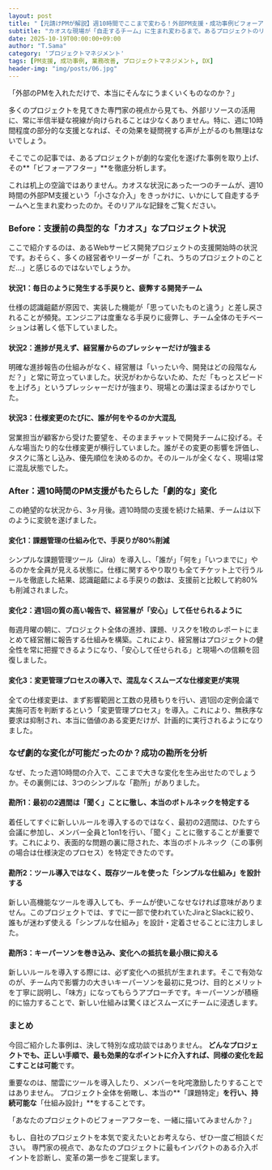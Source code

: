 ```yaml
---
layout: post
title: "【元請けPMが解説】週10時間でここまで変わる！外部PM支援・成功事例ビフォーアフター"
subtitle: "カオスな現場が「自走するチーム」に生まれ変わるまで。あるプロジェクトのリアルな記録と分析"
date: 2025-10-19T00:00:00+09:00
author: "T.Sama"
category: 'プロジェクトマネジメント'
tags: [PM支援, 成功事例, 業務改善, プロジェクトマネジメント, DX]
header-img: "img/posts/06.jpg"
---
```


「外部のPMを入れただけで、本当にそんなにうまくいくものなのか？」

多くのプロジェクトを見てきた専門家の視点から見ても、外部リソースの活用に、常に半信半疑な視線が向けられることは少なくありません。特に、週に10時間程度の部分的な支援となれば、その効果を疑問視する声が上がるのも無理はないでしょう。

そこでこの記事では、あるプロジェクトが劇的な変化を遂げた事例を取り上げ、その**「ビフォーアフター」**を徹底分析します。

これは机上の空論ではありません。カオスな状況にあった一つのチームが、週10時間の外部PM支援という「小さな介入」をきっかけに、いかにして自走するチームへと生まれ変わったのか。そのリアルな記録をご覧ください。

<!-- more -->

### Before：支援前の典型的な「カオス」なプロジェクト状況

ここで紹介するのは、あるWebサービス開発プロジェクトの支援開始時の状況です。おそらく、多くの経営者やリーダーが「これ、うちのプロジェクトのことだ…」と感じるのではないでしょうか。

#### 状況1：毎日のように発生する手戻りと、疲弊する開発チーム
仕様の認識齟齬が原因で、実装した機能が「思っていたものと違う」と差し戻されることが頻発。エンジニアは度重なる手戻りに疲弊し、チーム全体のモチベーションは著しく低下していました。

#### 状況2：進捗が見えず、経営層からのプレッシャーだけが強まる
明確な進捗報告の仕組みがなく、経営層は「いったい今、開発はどの段階なんだ？」と常に苛立っていました。状況がわからないため、ただ「もっとスピードを上げろ」というプレッシャーだけが強まり、現場との溝は深まるばかりでした。

#### 状況3：仕様変更のたびに、誰が何をやるのか大混乱
営業担当が顧客から受けた要望を、そのままチャットで開発チームに投げる。そんな場当たり的な仕様変更が横行していました。誰がその変更の影響を評価し、タスクに落とし込み、優先順位を決めるのか。そのルールが全くなく、現場は常に混乱状態でした。

### After：週10時間のPM支援がもたらした「劇的な」変化

この絶望的な状況から、3ヶ月後。週10時間の支援を続けた結果、チームは以下のように変貌を遂げました。

#### 変化1：課題管理の仕組み化で、手戻りが80%削減
シンプルな課題管理ツール（Jira）を導入し、「誰が」「何を」「いつまでに」やるのかを全員が見える状態に。仕様に関するやり取りも全てチケット上で行うルールを徹底した結果、認識齟齬による手戻りの数は、支援前と比較して約80%も削減されました。

#### 変化2：週1回の質の高い報告で、経営層が「安心」して任せられるように
毎週月曜の朝に、プロジェクト全体の進捗、課題、リスクを1枚のレポートにまとめて経営層に報告する仕組みを構築。これにより、経営層はプロジェクトの健全性を常に把握できるようになり、「安心して任せられる」と現場への信頼を回復しました。

#### 変化3：変更管理プロセスの導入で、混乱なくスムーズな仕様変更が実現
全ての仕様変更は、まず影響範囲と工数の見積もりを行い、週1回の定例会議で実施可否を判断するという「変更管理プロセス」を導入。これにより、無秩序な要求は抑制され、本当に価値のある変更だけが、計画的に実行されるようになりました。

### なぜ劇的な変化が可能だったのか？成功の勘所を分析

なぜ、たった週10時間の介入で、ここまで大きな変化を生み出せたのでしょうか。その裏側には、3つのシンプルな「勘所」がありました。

#### 勘所1：最初の2週間は「聞く」ことに徹し、本当のボトルネックを特定する
着任してすぐに新しいルールを導入するのではなく、最初の2週間は、ひたすら会議に参加し、メンバー全員と1on1を行い、「聞く」ことに徹することが重要です。これにより、表面的な問題の裏に隠された、本当のボトルネック（この事例の場合は仕様決定のプロセス）を特定できたのです。

#### 勘所2：ツール導入ではなく、既存ツールを使った「シンプルな仕組み」を設計する
新しい高機能なツールを導入しても、チームが使いこなせなければ意味がありません。このプロジェクトでは、すでに一部で使われていたJiraとSlackに絞り、誰もが迷わず使える「シンプルな仕組み」を設計・定着させることに注力しました。

#### 勘所3：キーパーソンを巻き込み、変化への抵抗を最小限に抑える
新しいルールを導入する際には、必ず変化への抵抗が生まれます。そこで有効なのが、チーム内で影響力の大きいキーパーソンを最初に見つけ、目的とメリットを丁寧に説明し、「味方」になってもらうアプローチです。キーパーソンが積極的に協力することで、新しい仕組みは驚くほどスムーズにチームに浸透します。

### まとめ

今回ご紹介した事例は、決して特別な成功談ではありません。
**どんなプロジェクトでも、正しい手順で、最も効果的なポイントに介入すれば、同様の変化を起こすことは可能**です。

重要なのは、闇雲にツールを導入したり、メンバーを叱咤激励したりすることではありません。
プロジェクト全体を俯瞰し、本当の**「課題特定」**を行い、持続可能な**「仕組み設計」**をすることです。

「あなたのプロジェクトのビフォーアフターを、一緒に描いてみませんか？」

もし、自社のプロジェクトを本気で変えたいとお考えなら、ぜひ一度ご相談ください。
専門家の視点で、あなたのプロジェクトに最もインパクトのある介入ポイントを診断し、変革の第一歩をご提案します。
